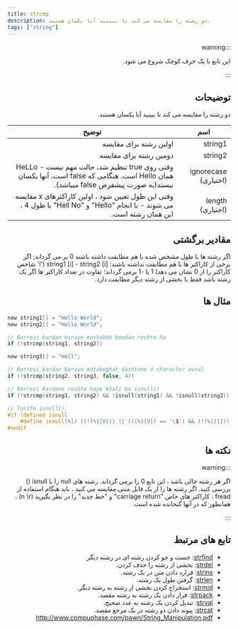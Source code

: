 ```yaml
---
title: strcmp
description: دو رشته را مقایسه می کند تا ببینید آیا یکسان هستند.
tags: ["string"]
---
```


<div dir="rtl" style={{ textAlign: "right" }}>

:::warning

این تابع با یک حرف کوچک شروع می شود.

:::
## توضیحات

دو رشته را مقایسه می کند تا ببینید آیا یکسان هستند.

| اسم                  | توضیح                                                                                                                                 |
| --------------------- | ------------------------------------------------------------------------------------------------------------------------------------------- |
| string1               | اولین رشته برای مقایسه                                                                                                                |
| string2               | دومین رشته برای مقایسه                                                                                                               |
| ignorecase (اختیاری) | وقتی روی true تنظیم شد، حالت مهم نیست - HeLLo همان Hello است. هنگامی که false است، آنها یکسان نیستد(به صورت پیشفرض false میباشد).                                    |
| length (اختیاری)     | وقتی این طول تعیین شود ، اولین کاراکترهای x مقایسه می شوند - با انجام "Hello" و "Hell No" با طول 4 ، این همان رشته است. |

## مقادیر برگشتی

اگر رشته ها با طول مشخص شده با هم مطابقت داشته باشند 0 بر می گرداند; اگر برخی از کاراکتر ها با هم مطابقت نداشته باشند: string1 [i] - string2 [i] ('i' شاخص کاراکتر را از 0 نشان می دهد) 1 یا -1 برمی گرداند؛ تفاوت در تعداد کاراکتر ها اگر یک رشته باشد فقط با بخشی از رشته دیگر مطابقت دارد.

## مثال ها

</div>

```c
new string1[] = "Hello World";
new string2[] = "Hello World";

// Barresi kardan baraye moshabeh boodan reshte ha
if (!strcmp(string1, string2))

new string3[] = "Hell";

// Barresi kardan baraye motabeghat dashtane 4 character avval
if (!strcmp(string2, string3, false, 4))

// Barresi kardane reshte haye khali ba isnull()
if (!strcmp(string1, string2) && !isnull(string1) && !isnull(string2))

// Tarife isnull():
#if !defined isnull
    #define isnull(%1) ((!(%1[0])) || (((%1[0]) == '\1') && (!(%1[1]))))
#endif
```
<div dir="rtl" style={{ textAlign: "right" }}>

## نکته ها

:::warning

اگر هر رشته خالی باشد ، این تابع 0 را برمی گرداند. رشته های null را با isnull () بررسی کنید. اگر رشته ها را از یک فایل متنی مقایسه می کنید ، باید هنگام استفاده از fread ، کاراکتر های خاص "carriage return" و "خط جدید" را در نظر بگیرید (n  \r\) ، همانطور که در آنها گنجانده شده است.

:::

## تابع های مرتبط

- [strfind](strfind): جست و جو کردن رشته ای در رشته دیگر
- [strdel](strdel): بخشی از رشته را حذف کردن.
- [strins](../function/strins): قرارد دادن متن در یک رشته.
- [strlen](../function/strlen): گرفتن طول یک رشته.
- [strmid](strmid): استخراج کردن بخشی از رشته به رشته دیگر.
- [strpack](strpack): قرار دادن یک رشته به رشته مقصد.
- [strval](strval): تبدیل کردن یک رشته به عدد صحیح.
- [strcat](strcat): پیوند دادن دو رشته در یک مرجع مقصد.
- http://www.compuphase.com/pawn/String_Manipulation.pdf
</div>